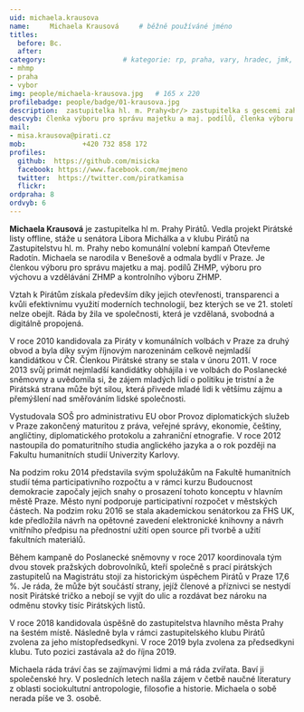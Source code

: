 ```yaml
---
uid: michaela.krausova
name:     Michaela Krausová  	# běžně používáné jméno
titles:
  before: Bc.
  after:
category:                 	# kategorie: rp, praha, vary, hradec, jmk, senat
- mhmp
- praha
- vybor
img: people/michaela-krausova.jpg   # 165 x 220
profilebadge: people/badge/01-krausova.jpg
description:  zastupitelka hl. m. Prahy<br/> zastupitelka s gescemi zahr. vztahy, kvalita života    	# kratký popis, max 160 znaků
descvyb: členka výboru pro správu majetku a maj. podílů, členka výboru pro výchovu a vzdělávání ZHMP, členka kontrolního výboru ZHMP
mail:
- misa.krausova@pirati.cz
mob:			  +420 732 858 172
profiles:
  github:  https://github.com/misicka     
  facebook: https://www.facebook.com/mejmeno   
  twitter: 	https://twitter.com/piratkamisa  
  flickr:		  
ordpraha: 8
ordvyb: 6
---
```


**Michaela Krausová** je zastupitelka hl m. Prahy Pirátů. Vedla projekt Pirátské listy offline, stáže u senátora Libora Michálka a v klubu Pirátů na Zastupitelstvu hl. m. Prahy nebo komunální volební kampaň Otevřeme Radotín. Michaela se narodila v Benešově a odmala bydlí v Praze. Je členkou výboru pro správu majetku a maj. podílů ZHMP, výboru pro výchovu a vzdělávání ZHMP a kontrolního výboru ZHMP.

Vztah k Pirátům získala především díky jejich otevřenosti, transparenci a kvůli efektivnímu využití moderních technologií, bez kterých se ve 21. století nelze obejít. Ráda by žila ve společnosti, která je vzdělaná, svobodná a digitálně propojená.

V roce 2010 kandidovala za Piráty v komunálních volbách v Praze za druhý obvod a byla díky svým říjnovým narozeninám celkově nejmladší kandidátkou v ČR. Členkou Pirátské strany se stala v únoru 2011. V roce 2013 svůj primát nejmladší kandidátky obhájila i ve volbách do Poslanecké sněmovny a uvědomila si, že zájem mladých lidí o politiku je tristní a že Pirátská strana může být silou, která přivede mladé lidi k většímu zájmu a přemýšlení nad směřováním lidské společnosti.

Vystudovala SOŠ pro administrativu EU obor Provoz diplomatických služeb v Praze zakončený maturitou z práva, veřejné správy, ekonomie, češtiny, angličtiny, diplomatického protokolu a zahraniční etnografie. V roce 2012 nastoupila do pomaturitního studia anglického jazyka a o rok později na Fakultu humanitních studií Univerzity Karlovy.

Na podzim roku 2014 představila svým spolužákům na Fakultě humanitních studií téma participativního rozpočtu a v rámci kurzu Budoucnost demokracie započaly jejich snahy o prosazení tohoto konceptu v hlavním městě Praze. Město nyní podporuje participativní rozpočet v městských částech. Na podzim roku 2016 se stala akademickou senátorkou za FHS UK, kde předložila návrh na opětovné zavedení elektronické knihovny a návrh vnitřního předpisu na přednostní užití open source při tvorbě a užití fakultních materiálů.

Během kampaně do Poslanecké sněmovny v roce 2017 koordinovala tým dvou stovek pražských dobrovolníků, kteří společně s prací pirátských zastupitelů na Magistrátu stojí za historickým úspěchem Pirátů v Praze 17,6 %. Je ráda, že může být součástí strany, jejíž členové a příznivci se nestydí nosit Pirátské tričko a nebojí se vyjít do ulic a rozdávat bez nároku na odměnu stovky tisíc Pirátských listů.

V roce 2018 kandidovala úspěšně do zastupitelstva hlavního města Prahy na šestém místě. Následně byla v rámci zastupitelského klubu Pirátů zvolena za jeho místopředsedkyni. V roce 2019 byla zvolena za předsedkyni klubu. Tuto pozici zastávala až do října 2019.

Michaela ráda tráví čas se zajímavými lidmi a má ráda zvířata. Baví ji společenské hry. V posledních letech našla zájem v četbě naučné literatury z oblasti sociokultutní antropologie, filosofie a historie. Michaela o sobě nerada píše ve 3. osobě.
